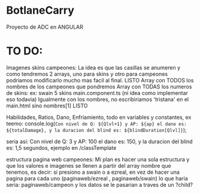# BotlaneCarry
Proyecto de ADC en ANGULAR
# TO DO: 

Imagenes skins campeones: La idea es que las casillas se anumeren y como tendremos 2 arrays, uno para skins y otro para campeones podriamos modificarlo mucho mas facil al final. LISTO
Array con TODOS los nombres de los campeones que pondremos
Array con TODAS los numeros de skins: ex: swain 5 skins main.component.ts (ni idea como implementar eso todavia)
Igualmente con los nombres, no escribiriamos 'tristana' en el main.html sino nombres[1] LISTO

Habilidades, Ratios, Dano, Enfriamiento, todo en variables y constantes, ex teemo: console.log(`Con nivel de Q: ${Qlvl+1} y AP: ${ap} el dano es: ${totalDamage}, y la duracion del blind es: ${blindDuration[Qlvl]}`);

seria asi: Con nivel de Q: 3 y AP: 100 el dano es: 150, y la duracion del blind es: 1,5 segundos, ejemplo en /classTemplate

estructura pagina web campeones: Mi plan es hacer una sola estructura y que los valores e imagenes se llenen a partir del array nombre que tenemos, es decir: si presiono a swain o a ezreal, en vez de hacer una pagina para cada uno (paginaweb/ezreal , paginaweb/swain) lo que haria seria: paginaweb/campeon y los datos se le pasarian a traves de un ?child? 
